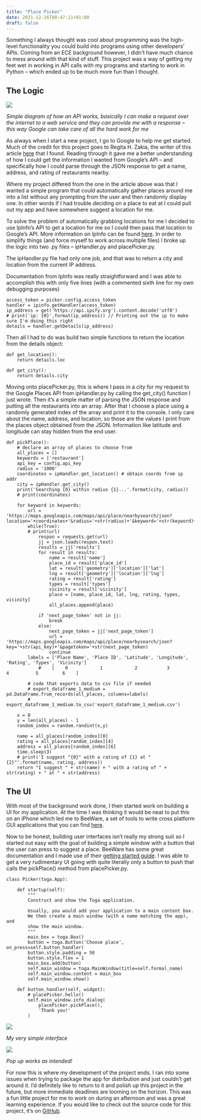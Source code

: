 ```yaml
---
title: "Place Picker"
date: 2021-12-26T08:47:11+01:00
draft: false
---
```

Something I always thought was cool about programming was the high-level functionality you could build into programs using other developers’ APIs. Coming from an ECE background however, I didn’t have much chance to mess around with that kind of stuff. This project was a way of getting my feet wet in working in API calls with my programs and starting to work in Python – which ended up to be much more fun than I thought.

## The Logic

![](https://marcuskok.tech/wp-content/uploads/2022/01/My-First-Board-1024x372.jpg)

_Simple diagram of how an API works, basically I can make a request over the internet to a web service and they can provide me with a response – this way Google can take care of all the hard work for me_

As always when I start a new project, I go to Google to help me get started. Much of the credit for this project goes to Regita H. Zakia, the writer of this article [here](https://towardsdatascience.com/foods-around-me-google-maps-data-scraping-with-python-google-colab-588986c63db3) that I found. Reading through it gave me a better understanding of how I could get the information I wanted from Google’s API – and specifically how I could parse through the JSON response to get a name, address, and rating of restaurants nearby.

Where my project differed from the one in the article above was that I wanted a simple program that could automatically gather places around me into a list without any prompting from the user and then randomly display one. In other words if I had trouble deciding on a place to eat at I could pull out my app and have somewhere suggest a location for me.

To solve the problem of automatically grabbing locations for me I decided to use IpInfo’s API to get a location for me so I could then pass that location to Google’s API. More information on IpInfo can be found [here](https://ipinfo.io/). In order to simplify things (and force myself to work across multiple files) I broke up the logic into two .py files – ipHandler.py and placePicker.py.

The ipHandler.py file had only one job, and that was to return a city and location from the current IP address.

Documentation from IpInfo was really straightforward and I was able to accomplish this with only five lines (with a commented sixth line for my own debugging purposes)

```
access_token = picker.config.access_token
handler = ipinfo.getHandler(access_token)
ip_address = get('https://api.ipify.org').content.decode('utf8')
# print('ip: {0}'.format(ip_address)) // Printing out the ip to make sure I'm doing this right
details = handler.getDetails(ip_address)
```

Then all I had to do was build two simple functions to return the location from the details object:

```
def get_location():
    return details.loc

def get_city():
    return details.city
```

Moving onto placePicker.py, this is where I pass in a city for my request to the Google Places API from ipHandler.py by calling the get\_city() function I just wrote. Then it’s a simple matter of parsing the JSON response and putting all the restaurants into an array. After that I choose a place using a randomly generated index of the array and print it to the console. I only care about the name, address, and location, so those are the values I print from the places object obtained from the JSON. Information like latitude and longitude can stay hidden from the end user.

```
def pickPlace():
    # declare an array of places to choose from
    all_places = []
    keywords = ['restaurant']
    api_key = config.api_key
    radius = '1000'
    coordinates = ipHandler.get_location() # obtain coords from ip addr
    city = ipHandler.get_city()
    print('Searching {0} within radius {1}...'.format(city, radius))
    # print(coordinates)

    for keyword in keywords:
        url = 'https://maps.googleapis.com/maps/api/place/nearbysearch/json?location='+coordinates+'&radius='+str(radius)+'&keyword='+str(keyword)+'&key='+str(api_key)
        while(True):
        # print(url)
            respon = requests.get(url)
            jj = json.loads(respon.text)
            results = jj['results']
            for result in results:
                name = result['name']
                place_id = result['place_id']
                lat = result['geometry']['location']['lat']
                lng = result['geometry']['location']['lng']
                rating = result['rating']
                types = result['types']
                vicinity = result['vicinity']
                place = [name, place_id, lat, lng, rating, types, vicinity]
                all_places.append(place)

            if 'next_page_token' not in jj:
                break
            else:
                next_page_token = jj['next_page_token']
                url = 'https://maps.googleapis.com/maps/api/place/nearbysearch/json?key='+str(api_key)+'&pagetoken='+str(next_page_token)
                continue
        labels = ['Place Name', 'Place ID', 'Latitude', 'Longitude', 'Rating', 'Types', 'Vicinity']
            #    [    0            1            2           3           4          5         6    ]
        
        # code that exports data to csv file if needed
        # export_dataframe_1_medium = pd.DataFrame.from_records(all_places, columns=labels)
        # export_dataframe_1_medium.to_csv('export_dataframe_1_medium.csv')
        
    x = 0
    y = len(all_places) - 1
    random_index = random.randint(x,y)

    name = all_places[random_index][0]
    rating = all_places[random_index][4]
    address = all_places[random_index][6]
    time.sleep(3)
    # print('I suggest "{0}" with a rating of {1} at "{2}"'.format(name, rating, address))
    return "I suggest " + str(name) + " with a rating of " + str(rating) + " at " + str(address)
```

## The UI

With most of the background work done, I then started work on building a UI for my application. At the time I was thinking it would be neat to put this on an iPhone which led me to BeeWare, a set of tools to write cross platform GUI applications that you can find [here](https://beeware.org/ "https://docs.beeware.org/en/latest/index.html#").

Now to be honest, building user interfaces isn’t really my strong suit so I started out easy with the goal of building a simple window with a button that the user can press to suggest a place. BeeWare has some great documentation and I made use of their [getting started guide](https://docs.beeware.org/en/latest/index.html#). I was able to get a very rudimentary UI going with quite literally only a button to push that calls the pickPlace() method from placePicker.py.

```
class Picker(toga.App):

    def startup(self):
        """
        Construct and show the Toga application.

        Usually, you would add your application to a main content box.
        We then create a main window (with a name matching the app), and
        show the main window.
        """
        main_box = toga.Box()
        button = toga.Button('Choose place', on_press=self.button_handler)
        button.style.padding = 50
        button.style.flex = 1
        main_box.add(button)
        self.main_window = toga.MainWindow(title=self.formal_name)
        self.main_window.content = main_box
        self.main_window.show()

    def button_handler(self, widget):
        # placePicker.hello()
        self.main_window.info_dialog(
            placePicker.pickPlace(),
            'Thank you!'
        )
```

![](https://marcuskok.tech/wp-content/uploads/2022/01/Screen-Shot-2022-01-21-at-10.05.02-PM.png)

_My very simple interface_

![](https://marcuskok.tech/wp-content/uploads/2022/01/Screen-Shot-2022-01-21-at-10.06.18-PM.png)

_Pop up works as intended!_

For now this is where my development of the project ends. I ran into some issues when trying to package the app for distribution and just couldn’t get around it. I’d definitely like to return to it and polish up this project in the future, but more immediate deadlines are looming on the horizon. This was a fun little project for me to work on during an afternoon and was a great learning experience. If you would like to check out the source code for this project, it’s on [GitHub](https://github.com/Marcusk19/Place-Picker).
